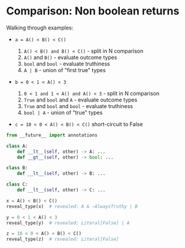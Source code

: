 # Comparison: Non boolean returns

Walking through examples:

- `a = A() < B() < C()`

    1. `A() < B() and B() < C()` - split in N comparison
    1. `A()` and `B()` - evaluate outcome types
    1. `bool` and `bool` - evaluate truthiness
    1. `A | B` - union of "first true" types

- `b = 0 < 1 < A() < 3`

    1. `0 < 1 and 1 < A() and A() < 3` - split in N comparison
    1. `True` and `bool` and `A` - evaluate outcome types
    1. `True` and `bool` and `bool` - evaluate truthiness
    1. `bool | A` - union of "true" types

- `c = 10 < 0 < A() < B() < C()` short-circuit to False

```py
from __future__ import annotations

class A:
    def __lt__(self, other) -> A: ...
    def __gt__(self, other) -> bool: ...

class B:
    def __lt__(self, other) -> B: ...

class C:
    def __lt__(self, other) -> C: ...

x = A() < B() < C()
reveal_type(x)  # revealed: A & ~AlwaysTruthy | B

y = 0 < 1 < A() < 3
reveal_type(y)  # revealed: Literal[False] | A

z = 10 < 0 < A() < B() < C()
reveal_type(z)  # revealed: Literal[False]
```
